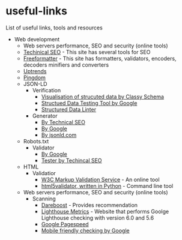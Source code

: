 # useful-links
List of useful links, tools and resources
- Web development
  -  Web servers performance, SEO and security (online tools)
    - [Techinical SEO](https://technicalseo.com/tools) - This site has several tools for SEO
    - [Freeformatter](https://www.freeformatter.com/) - This site has formatters, validators, encoders, decoders minifiers and converters
    - [Uptrends](https://www.uptrends.com/tools)
    - [Pingdom](https://tools.pingdom.com)
  - JSON-LD
    - Verification
      - [Visualisation of strucuted data by Classy Schema](https://classyschema.org/Visualisation)
      - [Structued Data Testing Tool by Google](https://search.google.com/structured-data/testing-tool/)
      - [Structured Data Linter](http://linter.structured-data.org)
    - Generator
      - [By Technical SEO](https://technicalseo.com/tools/schema-markup-generator/)
      - [By Google](https://www.google.com/webmasters/markup-helper/)
      - [By jsonld.com](https://jsonld.com/json-ld-generator/)
  - Robots.txt
    - Validator
      - [By Google](https://www.google.com/webmasters/tools/robots-testing-tool)
      - [Tester by Techincal SEO](https://technicalseo.com/tools/robots-txt/)
  - HTML
    - Validatior
      - [W3C Markup Validation Service](https://validator.w3.org/) - An online tool
      - [html5validator, written in Python](https://github.com/svenkreiss/html5validator) - Command line tool
  - Web servers performance, SEO and security (online tools)
    - Scanning
      - [Dareboost](https://www.dareboost.com) - Provides recommendation
      - [Lighthouse Metrics](https://lighthouse-metrics.com) - Website that performs Goolge Lighthouse checking with version 6.0 and 5.6
      - [Google Pagespeed](https://developers.google.com/speed/pagespeed/insights/)
      - [Mobile friendly checking by Google](https://search.google.com/test/mobile-friendly)
